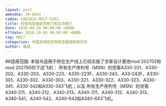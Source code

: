 ```yaml
---
layout: post
amendno: 39-8843
cadno: CAD2015-MULT-51R1
title: 检查和加强前货舱门和后货舱门
date: 2016-09-29 00:00:00 +0800
effdate: 2016-10-05 00:00:00 +0800
tag: MULT
categories: 中国民用航空局航空器适航审定司
author: 路遥
---
```


##适用范围:
本指令适用于除在生产线上已经实施了空客设计更改mod 202702和mod 202790的下述飞机：
所有生产序列号（MSN）的空客A330-201、A330-202、A330-203、A330-223、A330-223F、A330-243、A33-243F、A330-301、A330-302、A330-303、A330-321、A330-322、A330-323、A330-341、A330-342和A330-343飞机；以及
所有生产序列号（MSN）的空客A340-211、A340-212、A340-213、A340-311、A340-312、A340-313、A340-541、A340-542、A340-642和A340-643飞机。

